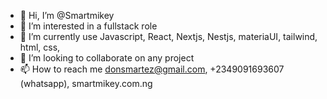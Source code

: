 - 👋 Hi, I’m @Smartmikey
- 👀 I’m interested in a fullstack role
- 🌱 I’m currently use Javascript, React, Nextjs, Nestjs, materiaUI, tailwind, html, css, 
- 💞️ I’m looking to collaborate on any project
- 📫 How to reach me donsmartez@gmail.com, +2349091693607 (whatsapp), smartmikey.com.ng

<!---
Smartmikey/Smartmikey is a ✨ special ✨ repository because its `README.md` (this file) appears on your GitHub profile.
You can click the Preview link to take a look at your changes.
--->
